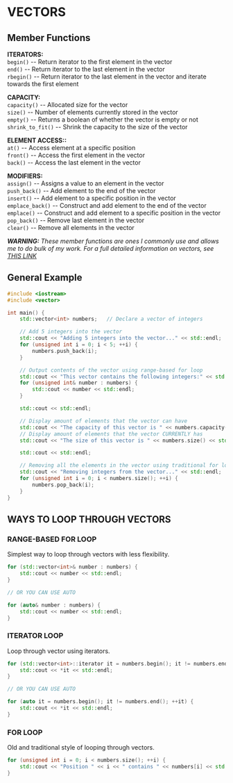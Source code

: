 # VECTORS
## Member Functions
**ITERATORS:**  
`begin()` -- Return iterator to the first element in the vector  
`end()`  -- Return iterator to the last element in the vector  
`rbegin()` -- Return iterator to the last element in the vector and iterate towards the first element  

**CAPACITY:**  
`capacity()` -- Allocated size for the vector  
`size()` -- Number of elements currently stored in the vector  
`empty()` -- Returns a boolean of whether the vector is empty or not  
`shrink_to_fit()` -- Shrink the capacity to the size of the vector  

**ELEMENT ACCESS::**  
`at()` -- Access element at a specific position  
`front()` -- Access the first element in the vector  
`back()` -- Access the last element in the vector

**MODIFIERS:**  
`assign()` -- Assigns a value to an element in the vector  
`push_back()` -- Add element to the end of the vector  
`insert()` -- Add element to a specific position in the vector  
`emplace_back()` -- Construct and add element to the end of the vector  
`emplace()` -- Construct and add element to a specific position in the vector    
`pop_back()` -- Remove last element in the vector  
`clear()` -- Remove all elements in the vector  

***WARNING:*** *These member functions are ones I commonly use and allows me to do bulk of my work.
For a full detailed information on vectors, see [THIS LINK](https://cplusplus.com/reference/vector/vector)*

## General Example
```cpp
#include <iostream>
#include <vector>

int main() {
    std::vector<int> numbers;   // Declare a vector of integers

    // Add 5 integers into the vector
    std::cout << "Adding 5 integers into the vector..." << std::endl;
    for (unsigned int i = 0; i < 5; ++i) {
        numbers.push_back(i);
    }

    // Output contents of the vector using range-based for loop
    std::cout << "This vector contains the following integers:" << std::endl;
    for (unsigned int& number : numbers) {
        std::cout << number << std::endl;
    }

    std::cout << std::endl;

    // Display amount of elements that the vector can have
    std::cout << "The capacity of this vector is " << numbers.capacity() << std::endl;
    // Display amount of elements that the vector CURRENTLY has
    std::cout << "The size of this vector is " << numbers.size() << std::endl;

    std::cout << std::endl;

    // Removing all the elements in the vector using traditional for loop
    std::cout << "Removing integers from the vector..." << std::endl;
    for (unsigned int i = 0; i < numbers.size(); ++i) {
        numbers.pop_back(i);
    }
}
```

## WAYS TO LOOP THROUGH VECTORS
### RANGE-BASED FOR LOOP
Simplest way to loop through vectors with less flexibility.
```cpp
for (std::vector<int>& number : numbers) {
    std::cout << number << std::endl;
}

// OR YOU CAN USE AUTO

for (auto& number : numbers) {
    std::cout << number << std::endl;
}
```

### ITERATOR LOOP
Loop through vector using iterators.
```cpp
for (std::vector<int>::iterator it = numbers.begin(); it != numbers.end(); ++it) {
    std::cout << *it << std::endl;
}

// OR YOU CAN USE AUTO

for (auto it = numbers.begin(); it != numbers.end(); ++it) {
    std::cout << *it << std::endl;
}
```

### FOR LOOP
Old and traditional style of looping through vectors.
```cpp
for (unsigned int i = 0; i < numbers.size(); ++i) {
    std::cout << "Position " << i << " contains " << numbers[i] << std::endl;
}
```
